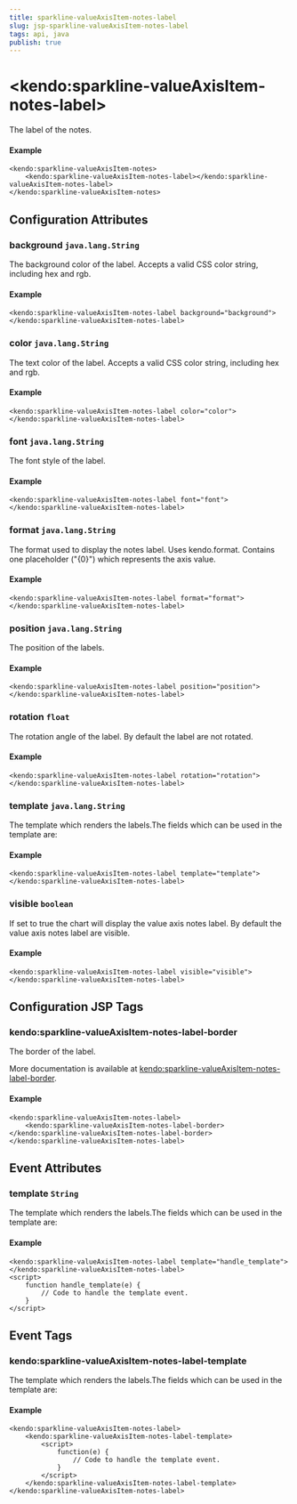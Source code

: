```yaml
---
title: sparkline-valueAxisItem-notes-label
slug: jsp-sparkline-valueAxisItem-notes-label
tags: api, java
publish: true
---
```


# \<kendo:sparkline-valueAxisItem-notes-label\>

The label of the notes.

#### Example
    <kendo:sparkline-valueAxisItem-notes>
        <kendo:sparkline-valueAxisItem-notes-label></kendo:sparkline-valueAxisItem-notes-label>
    </kendo:sparkline-valueAxisItem-notes>

## Configuration Attributes

### background `java.lang.String`

The background color of the label. Accepts a valid CSS color string, including hex and rgb.

#### Example
    <kendo:sparkline-valueAxisItem-notes-label background="background">
    </kendo:sparkline-valueAxisItem-notes-label>

### color `java.lang.String`

The text color of the label. Accepts a valid CSS color string, including hex and rgb.

#### Example
    <kendo:sparkline-valueAxisItem-notes-label color="color">
    </kendo:sparkline-valueAxisItem-notes-label>

### font `java.lang.String`

The font style of the label.

#### Example
    <kendo:sparkline-valueAxisItem-notes-label font="font">
    </kendo:sparkline-valueAxisItem-notes-label>

### format `java.lang.String`

The format used to display the notes label. Uses kendo.format. Contains one placeholder ("{0}") which represents the axis value.

#### Example
    <kendo:sparkline-valueAxisItem-notes-label format="format">
    </kendo:sparkline-valueAxisItem-notes-label>

### position `java.lang.String`

The position of the labels.

#### Example
    <kendo:sparkline-valueAxisItem-notes-label position="position">
    </kendo:sparkline-valueAxisItem-notes-label>

### rotation `float`

The rotation angle of the label. By default the label are not rotated.

#### Example
    <kendo:sparkline-valueAxisItem-notes-label rotation="rotation">
    </kendo:sparkline-valueAxisItem-notes-label>

### template `java.lang.String`

The template which renders the labels.The fields which can be used in the template are:

#### Example
    <kendo:sparkline-valueAxisItem-notes-label template="template">
    </kendo:sparkline-valueAxisItem-notes-label>

### visible `boolean`

If set to true the chart will display the value axis notes label. By default the value axis notes label are visible.

#### Example
    <kendo:sparkline-valueAxisItem-notes-label visible="visible">
    </kendo:sparkline-valueAxisItem-notes-label>


##  Configuration JSP Tags

### kendo:sparkline-valueAxisItem-notes-label-border

The border of the label.

More documentation is available at [kendo:sparkline-valueAxisItem-notes-label-border](sparkline/valueaxisitem-notes-label-border).

#### Example

    <kendo:sparkline-valueAxisItem-notes-label>
        <kendo:sparkline-valueAxisItem-notes-label-border></kendo:sparkline-valueAxisItem-notes-label-border>
    </kendo:sparkline-valueAxisItem-notes-label>


## Event Attributes

### template `String`

The template which renders the labels.The fields which can be used in the template are:


#### Example
    <kendo:sparkline-valueAxisItem-notes-label template="handle_template">
    </kendo:sparkline-valueAxisItem-notes-label>
    <script>
        function handle_template(e) {
            // Code to handle the template event.
        }
    </script>

## Event Tags

### kendo:sparkline-valueAxisItem-notes-label-template

The template which renders the labels.The fields which can be used in the template are:


#### Example
    <kendo:sparkline-valueAxisItem-notes-label>
        <kendo:sparkline-valueAxisItem-notes-label-template>
            <script>
                function(e) {
                    // Code to handle the template event.
                }
            </script>
        </kendo:sparkline-valueAxisItem-notes-label-template>
    </kendo:sparkline-valueAxisItem-notes-label>

